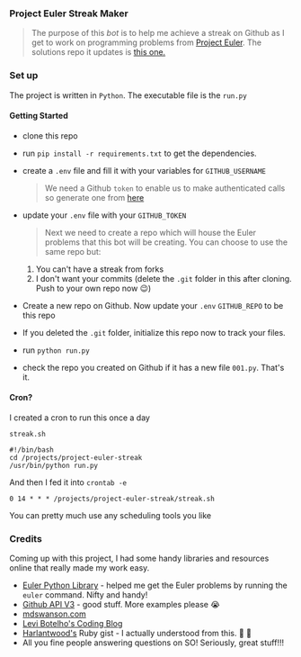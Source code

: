 ### Project Euler Streak Maker
> The purpose of this _bot_ is to help me achieve a streak on Github as I get to work on programming problems from [Project Euler](https://projecteuler.net/archives). The solutions repo it updates is [this one.](https://github.com/musale/euler-problems-python)

### Set up
The project is written in `Python`. The executable file is the `run.py`
#### Getting Started
* clone this repo
* run `pip install -r requirements.txt` to get the dependencies.
* create a `.env` file and fill it with your variables for `GITHUB_USERNAME`
  > We need a Github `token` to enable us to make authenticated calls so generate one from [here](https://help.github.com/articles/creating-an-access-token-for-command-line-use/)
* update your `.env` file with your `GITHUB_TOKEN`
    > Next we need to create a repo which will house the Euler problems that this bot will be creating. You can choose to use the same repo but:

  1. You can't have a streak from forks
  2. I don't want your commits (delete the `.git` folder in this after cloning. Push to your own repo now :wink:)
* Create a new repo on Github. Now update your `.env` `GITHUB_REPO` to be this repo
* If you deleted the `.git` folder, initialize this repo now to track your files.
* run `python run.py`
* check the repo you created on Github if it has a new file `001.py`. That's it.

#### Cron?
I created a cron to run this once a day

`streak.sh`
```
#!/bin/bash
cd /projects/project-euler-streak
/usr/bin/python run.py
```
And then I fed it into `crontab -e`

`0 14 * * * /projects/project-euler-streak/streak.sh`

You can pretty much use any scheduling tools you like

### Credits
Coming up with this project, I had some handy libraries and resources online that really made my work easy.
* [Euler Python Library](https://github.com/iKevinY/EulerPy) - helped me get the Euler problems by running the `euler` command. Nifty and handy!
* [Github API V3](https://developer.github.com/v3) - good stuff. More examples please :sob:
* [mdswanson.com](http://mdswanson.com/blog/2011/07/23/digging-around-the-github-api-take-2.html)
* [Levi Botelho's Coding Blog](http://www.levibotelho.com/development/commit-a-file-with-the-github-api)
* [Harlantwood's](https://gist.github.com/harlantwood/2935203) Ruby gist - I actually understood from this. :clap: :clap:
* All you fine people answering questions on SO! Seriously, great stuff!!!
